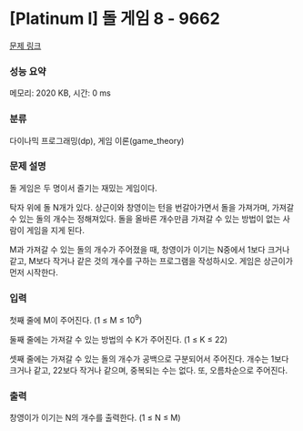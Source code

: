 # [Platinum I] 돌 게임 8 - 9662 

[문제 링크](https://www.acmicpc.net/problem/9662) 

### 성능 요약

메모리: 2020 KB, 시간: 0 ms

### 분류

다이나믹 프로그래밍(dp), 게임 이론(game_theory)

### 문제 설명

<p>돌 게임은 두 명이서 즐기는 재밌는 게임이다.</p>

<p>탁자 위에 돌 N개가 있다. 상근이와 창영이는 턴을 번갈아가면서 돌을 가져가며, 가져갈 수 있는 돌의 개수는 정해져있다. 돌을 올바른 개수만큼 가져갈 수 있는 방법이 없는 사람이 게임을 지게 된다.</p>

<p>M과 가져갈 수 있는 돌의 개수가 주어졌을 때, 창영이가 이기는 N중에서 1보다 크거나 같고, M보다 작거나 같은 것의 개수를 구하는 프로그램을 작성하시오. 게임은 상근이가 먼저 시작한다.</p>

### 입력 

 <p>첫째 줄에 M이 주어진다. (1 ≤ M ≤ 10<sup>9</sup>)</p>

<p>둘째 줄에는 가져갈 수 있는 방법의 수 K가 주어진다. (1 ≤ K ≤ 22)</p>

<p>셋째 줄에는 가져갈 수 있는 돌의 개수가 공백으로 구분되어서 주어진다. 개수는 1보다 크거나 같고, 22보다 작거나 같으며, 중복되는 수는 없다. 또, 오름차순으로 주어진다.</p>

### 출력 

 <p>창영이가 이기는 N의 개수를 출력한다. (1 ≤ N ≤ M)</p>

